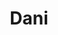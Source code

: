 ---
title: Dani
date: 
draft: false

# descripcion
description : Anillo de plata 925 y nácar

materials: Plata 925

color: Plateado y nácar

dimensions: 17mm diámetro

code: 05-23-0607

type: "Anillos"

categories: []

price: $1.960,00

# Images
# first image will be shown in the product page
images:
  # - image: "images/path_to_image"
  # La ubicacion de las imagenes es imagenes/Anillos/Anillos.Plata/05-23-0607-dani
  - image: "./images/anillos/plata/05-23-0607.JPG"
---